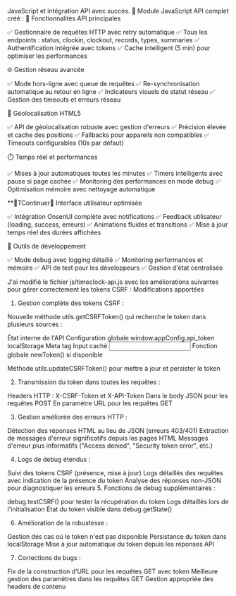 JavaScript et intégration API avec succès.
🚀 Module JavaScript API complet créé :
📡 Fonctionnalités API principales

✅ Gestionnaire de requêtes HTTP avec retry automatique
✅ Tous les endpoints : status, clockin, clockout, records, types, summaries
✅ Authentification intégrée avec tokens
✅ Cache intelligent (5 min) pour optimiser les performances

🌐 Gestion réseau avancée

✅ Mode hors-ligne avec queue de requêtes
✅ Re-synchronisation automatique au retour en ligne
✅ Indicateurs visuels de statut réseau
✅ Gestion des timeouts et erreurs réseau

📍 Géolocalisation HTML5

✅ API de géolocalisation robuste avec gestion d'erreurs
✅ Précision élevée et cache des positions
✅ Fallbacks pour appareils non compatibles
✅ Timeouts configurables (10s par défaut)

⏱️ Temps réel et performances

✅ Mises à jour automatiques toutes les minutes
✅ Timers intelligents avec pause si page cachée
✅ Monitoring des performances en mode debug
✅ Optimisation mémoire avec nettoyage automatique

**🎯TContinuer🎯 Interface utilisateur optimisée

✅ Intégration OnsenUI complète avec notifications
✅ Feedback utilisateur (loading, success, erreurs)
✅ Animations fluides et transitions
✅ Mise à jour temps réel des durées affichées

🔧 Outils de développement

✅ Mode debug avec logging détaillé
✅ Monitoring performances et mémoire
✅ API de test pour les développeurs
✅ Gestion d'état centralisée

J'ai modifié le fichier js/timeclock-api.js avec les améliorations suivantes pour gérer correctement les tokens CSRF :
Modifications apportées
1. Gestion complète des tokens CSRF :

Nouvelle méthode utils.getCSRFToken() qui recherche le token dans plusieurs sources :

État interne de l'API
Configuration globale window.appConfig.api_token
localStorage
Meta tag <meta name="csrf-token">
Input caché <input name="token">
Fonction globale newToken() si disponible


Méthode utils.updateCSRFToken() pour mettre à jour et persister le token

2. Transmission du token dans toutes les requêtes :

Headers HTTP : X-CSRF-Token et X-API-Token
Dans le body JSON pour les requêtes POST
En paramètre URL pour les requêtes GET

3. Gestion améliorée des erreurs HTTP :

Détection des réponses HTML au lieu de JSON (erreurs 403/401)
Extraction de messages d'erreur significatifs depuis les pages HTML
Messages d'erreur plus informatifs ("Access denied", "Security token error", etc.)

4. Logs de debug étendus :

Suivi des tokens CSRF (présence, mise à jour)
Logs détaillés des requêtes avec indication de la présence du token
Analyse des réponses non-JSON pour diagnostiquer les erreurs
5. Fonctions de debug supplémentaires :

debug.testCSRF() pour tester la récupération du token
Logs détaillés lors de l'initialisation
État du token visible dans debug.getState()

6. Amélioration de la robustesse :

Gestion des cas où le token n'est pas disponible
Persistance du token dans localStorage
Mise à jour automatique du token depuis les réponses API

7. Corrections de bugs :

Fix de la construction d'URL pour les requêtes GET avec token
Meilleure gestion des paramètres dans les requêtes GET
Gestion appropriée des headers de contenu